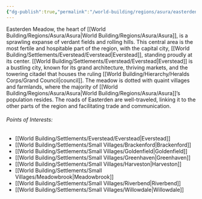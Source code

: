 ```yaml
---
{"dg-publish":true,"permalink":"/world-building/regions/asura/easterden-meadow/easterden-meadow/","created":"2025-02-03T17:20:37.570-05:00","updated":"2025-02-03T17:20:51.834-05:00"}
---
```


Easterden Meadow, the heart of [[World Building/Regions/Asura/Asura\|World Building/Regions/Asura/Asura]], is a sprawling expanse of verdant fields and rolling hills. This central area is the most fertile and hospitable part of the region, with the capital city, [[World Building/Settlements/Everstead/Everstead\|Everstead]], standing proudly at its center. [[World Building/Settlements/Everstead/Everstead\|Everstead]] is a bustling city, known for its grand architecture, thriving markets, and the towering citadel that houses the ruling [[World Building/Hierarchy/Heralds Corps/Grand Council\|council]]. The meadow is dotted with quaint villages and farmlands, where the majority of [[World Building/Regions/Asura/Asura\|World Building/Regions/Asura/Asura]]’s population resides. The roads of Easterden are well-traveled, linking it to the other parts of the region and facilitating trade and communication.

###### Points of Interests:
- [[World Building/Settlements/Everstead/Everstead\|Everstead]]
- [[World Building/Settlements/Small Villages/Brackenford\|Brackenford]]
- [[World Building/Settlements/Small Villages/Goldenfield\|Goldenfield]]
- [[World Building/Settlements/Small Villages/Greenhaven\|Greenhaven]]
- [[World Building/Settlements/Small Villages/Harveston\|Harveston]]
- [[World Building/Settlements/Small Villages/Meadowbrook\|Meadowbrook]]
- [[World Building/Settlements/Small Villages/Riverbend\|Riverbend]]
- [[World Building/Settlements/Small Villages/Willowdale\|Willowdale]]